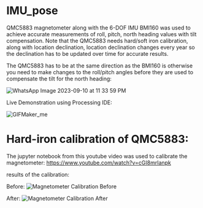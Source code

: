 # IMU_pose

QMC5883 magnetometer along with the 6-DOF IMU BMI160 was used to achieve accurate measurements of roll, pitch, north heading values with tilt compensation. Note that the QMC5883 needs hard/soft iron calibration, along with location declination, location declination changes every year so the declination has to be updated over time for accurate results. 

The QMC5883 has to be at the same direction as the BMI160 is otherwise you need to make changes to the roll/pitch angles before they are used to compensate the tilt for the north heading: 

![WhatsApp Image 2023-09-10 at 11 33 59 PM](https://github.com/Hasan-Amkieh/IMU_pose/assets/46199105/951e402e-fff5-4903-8133-43b234c0452a)

Live Demonstration using Processing IDE:

![GIFMaker_me](https://github.com/Hasan-Amkieh/IMU_pose/assets/46199105/6625196a-d1bb-44ef-a631-55634ebf0c0a)

# Hard-iron calibration of QMC5883:

The jupyter notebook from this youtube video was used to calibrate the magnetometer: https://www.youtube.com/watch?v=cGI8mrIanpk

results of the calibration:

Before: ![Magnetometer Calibration Before](https://github.com/user-attachments/assets/81d0a2c9-110e-4778-bcde-db51c6bd7720)

After: ![Magnetometer Calibration After](https://github.com/user-attachments/assets/c16d074b-9064-42ad-b5cc-bc4499b9a694)

